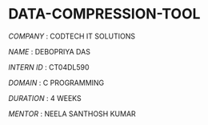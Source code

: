 # DATA-COMPRESSION-TOOL

*COMPANY* : CODTECH IT SOLUTIONS

*NAME* : DEBOPRIYA DAS

*INTERN ID* : CT04DL590

*DOMAIN* : C PROGRAMMING

*DURATION* : 4 WEEKS

*MENTOR* : NEELA SANTHOSH KUMAR
